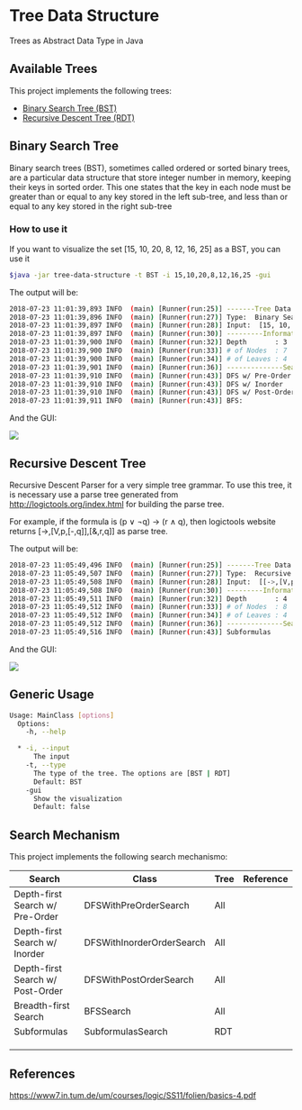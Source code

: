 # Tree Data Structure
Trees as Abstract Data Type in Java

## Available Trees

This project implements the following trees:

- [Binary Search Tree (BST)](#binary-search-tree)
- [Recursive Descent Tree (RDT)](#recursive-descent-tree) 

## Binary Search Tree

Binary search trees (BST), sometimes called ordered or sorted binary trees, are a particular data structure that store integer number in memory, keeping their keys in sorted order. This one states that the key in each node must be greater than or equal to any key stored in the left sub-tree, and less than or equal to any key stored in the right sub-tree

### How to use it

If you want to visualize the set [15, 10, 20, 8, 12, 16, 25] as a BST, you can use it

```sh
$java -jar tree-data-structure -t BST -i 15,10,20,8,12,16,25 -gui
```

The output will be:

```sh
2018-07-23 11:01:39,893 INFO  (main) [Runner(run:25)] -------Tree Data Structure---------
2018-07-23 11:01:39,896 INFO  (main) [Runner(run:27)] Type:  Binary Search Tree
2018-07-23 11:01:39,897 INFO  (main) [Runner(run:28)] Input:  [15, 10, 20, 8, 12, 16, 25]
2018-07-23 11:01:39,897 INFO  (main) [Runner(run:30)] ---------Information---------------
2018-07-23 11:01:39,900 INFO  (main) [Runner(run:32)] Depth       : 3
2018-07-23 11:01:39,900 INFO  (main) [Runner(run:33)] # of Nodes  : 7
2018-07-23 11:01:39,900 INFO  (main) [Runner(run:34)] # of Leaves : 4
2018-07-23 11:01:39,901 INFO  (main) [Runner(run:36)] --------------Search----------------
2018-07-23 11:01:39,910 INFO  (main) [Runner(run:43)] DFS w/ Pre-Order    : [15, 10, 8, 12, 20, 16, 25]
2018-07-23 11:01:39,910 INFO  (main) [Runner(run:43)] DFS w/ Inorder      : [8, 10, 12, 15, 16, 20, 25]
2018-07-23 11:01:39,910 INFO  (main) [Runner(run:43)] DFS w/ Post-Order   : [8, 12, 10, 16, 25, 20, 15]
2018-07-23 11:01:39,911 INFO  (main) [Runner(run:43)] BFS:                : [15, 10, 20, 8, 12, 16, 25]
```

And the GUI:

<img src="https://raw.githubusercontent.com/thiagodnf/tree-data-structure/master/src/main/resources/screenshot-bst.png" />

## Recursive Descent Tree
Recursive Descent Parser for a very simple tree grammar. To use this tree, it is necessary use a parse tree generated from http://logictools.org/index.html for building the parse tree. 

For example, if the formula is (p ∨ ¬q) → (r ∧ q),
then logictools website returns [->,[V,p,[-,q]],[&,r,q]] as parse tree.

The output will be:

```sh
2018-07-23 11:05:49,496 INFO  (main) [Runner(run:25)] -------Tree Data Structure---------
2018-07-23 11:05:49,507 INFO  (main) [Runner(run:27)] Type:  Recursive Descent Tree
2018-07-23 11:05:49,508 INFO  (main) [Runner(run:28)] Input:  [[->,[V,p,[-,p]],[&,r,q]]]
2018-07-23 11:05:49,508 INFO  (main) [Runner(run:30)] ---------Information---------------
2018-07-23 11:05:49,511 INFO  (main) [Runner(run:32)] Depth       : 4
2018-07-23 11:05:49,512 INFO  (main) [Runner(run:33)] # of Nodes  : 8
2018-07-23 11:05:49,512 INFO  (main) [Runner(run:34)] # of Leaves : 4
2018-07-23 11:05:49,512 INFO  (main) [Runner(run:36)] --------------Search----------------
2018-07-23 11:05:49,516 INFO  (main) [Runner(run:43)] Subformulas         : [p, -p, (p V -p), r, q, (r & q), ((p V -p) -> (r & q))]
```

And the GUI:

<img src="https://raw.githubusercontent.com/thiagodnf/tree-data-structure/master/src/main/resources/screenshot-rdt.png" />

## Generic Usage

```sh
Usage: MainClass [options]
  Options:
    -h, --help

  * -i, --input
      The input
    -t, --type
      The type of the tree. The options are [BST | RDT]
      Default: BST
    -gui
      Show the visualization
      Default: false

```

## Search Mechanism

This project implements the following search mechanismo:

| Search                           | Class                     | Tree | Reference                                                        |
|----------------------------------|---------------------------|------|------------------------------------------------------------------|
| Depth-first Search w/ Pre-Order  | DFSWithPreOrderSearch     | All  |                                                                  |
| Depth-first Search w/ Inorder    | DFSWithInorderOrderSearch | All  |                                                                  |
| Depth-first Search w/ Post-Order | DFSWithPostOrderSearch    | All  |                                                                  |
| Breadth-first Search             | BFSSearch                 | All  |                                                                  |
| Subformulas                      | SubformulasSearch         | RDT  |  |
|                                  |                           |      |                                                                  |
|                                  |                           |      |                                                                  |
|                                  |                           |      |                                                                  |

## References

https://www7.in.tum.de/um/courses/logic/SS11/folien/basics-4.pdf
